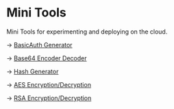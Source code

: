 # Mini Tools

Mini Tools for experimenting and deploying on the cloud.

&rarr; [BasicAuth Generator](./basic-tools/basic-auth-generator/)

&rarr; [Base64 Encoder Decoder](./basic-tools/base64-encoder-decoder/)

&rarr; [Hash Generator](./basic-tools/hash-generator/)

&rarr; [AES Encryption/Decryption](./basic-tools/aes-tool/)

&rarr; [RSA Encryption/Decryption](./basic-tools/rsa-tool/)


